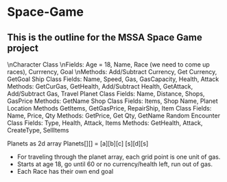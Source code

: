 # Space-Game
This is the outline for the MSSA Space Game project
--------------------------------------------------------------------------------------------
\nCharacter Class
	\nFields: Age = 18, Name, Race (we need to come up races), Currrency, Goal
	\nMethods: Add/Subtract Currency, Get Currency, GetGoal
Ship Class
	Fields: Name, Speed, Gas, GasCapacity, Health, Attack
	Methods: GetCurGas, GetHealth, Add/Subtract Health, GetAttack, Add/Subtract Gas, Travel
Planet Class
	Fields: Name, Distance, Shops, GasPrice
	Methods: GetName
Shop Class
	Fields: Items, Shop Name, Planet Location
	Methods  GetItems, GetGasPrice, RepairShip, 
Item Class
	Fields: Name, Price, Qty
	Methods: GetPrice, Get Qty, GetName
Random Encounter Class
	Fields: Type, Health, Attack, Items
	Methods: GetHealth, Attack, CreateType, SellItems

Planets as 2d array 
	Planets[][] = [a][b][c]
		        [s][d][s]
- For traveling through the planet array, each grid point is one unit of gas.
- Starts at age 18, go until 60 or no currency/health left, run out of gas.
- Each Race has their own end goal
